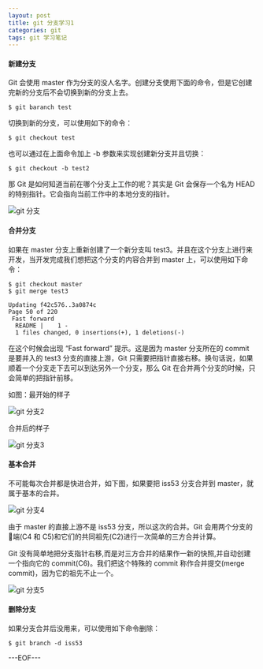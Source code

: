 ```yaml
---
layout: post
title: git 分支学习1
categories: git
tags: git 学习笔记
---
```


#### 新建分支

Git 会使用 master 作为分支的没人名字。创建分支使用下面的命令，但是它创建完新的分支后不会切换到新的分支上去。

```
$ git baranch test
```

切换到新的分支，可以使用如下的命令：

```
$ git checkout test
```

也可以通过在上面命令加上 -b 参数来实现创建新分支并且切换：

```
$ git checkout -b test2
```

那 Git 是如何知道当前在哪个分支上工作的呢？其实是 Git 会保存一个名为 HEAD 的特别指针。它会指向当前工作中的本地分支的指针。

![git 分支](http://renchx.com/public/images/git-branch.png)

#### 合并分支

如果在 master 分支上重新创建了一个新分支叫 test3。并且在这个分支上进行来开发，当开发完成我们想把这个分支的内容合并到 master 上，可以使用如下命令：

```
$ git checkout master
$ git merge test3

Updating f42c576..3a0874c
Page 50 of 220
 Fast forward
  README |    1 -
  1 files changed, 0 insertions(+), 1 deletions(-)
```

在这个时候会出现 “Fast forward” 提示。这是因为 master 分支所在的 commit 是要并入的 test3 分支的直接上游，Git 只需要把指针直接右移。换句话说，如果顺着一个分支走下去可以到达另外一个分支，那么 Git 在合并两个分支的时候，只会简单的把指针前移。

如图：最开始的样子

![git 分支2](http://renchx.com/public/images/git-branch2.png)

合并后的样子

![git 分支3](http://renchx.com/public/images/git-branch3.png)

#### 基本合并

不可能每次合并都是快进合并，如下图，如果要把 iss53 分支合并到 master，就属于基本的合并。

![git 分支4](http://renchx.com/public/images/git-branch4.png)

由于 master 的直接上游不是 iss53 分支，所以这次的合并。Git 会用两个分支的􏰃端(C4 和 C5)和它们的共同祖先(C2)进行一次简单的三方合并计算。

Git 没有简单地把分支指针右移,而是对三方合并的结果作一新的快照,并自动创建一个指向它的 commit(C6)。我们把这个特殊的 commit 称作合并提交(merge commit)，因为它的祖先不止一个。

![git 分支5](http://renchx.com/public/images/git-branch5.png)

#### 删除分支

如果分支合并后没用来，可以使用如下命令删除：

```
$ git branch -d iss53
```

---EOF---
